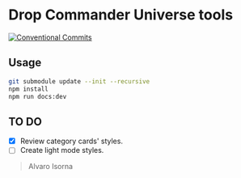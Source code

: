 # Drop Commander Universe tools

[![Conventional Commits](https://img.shields.io/badge/Conventional%20Commits-1.0.0-%23FE5196?logo=conventionalcommits&logoColor=white)](https://conventionalcommits.org)

## Usage

```bash
git submodule update --init --recursive
npm install
npm run docs:dev
```

## TO DO

* [x] Review category cards' styles.
* [ ] Create light mode styles.

> Alvaro Isorna
